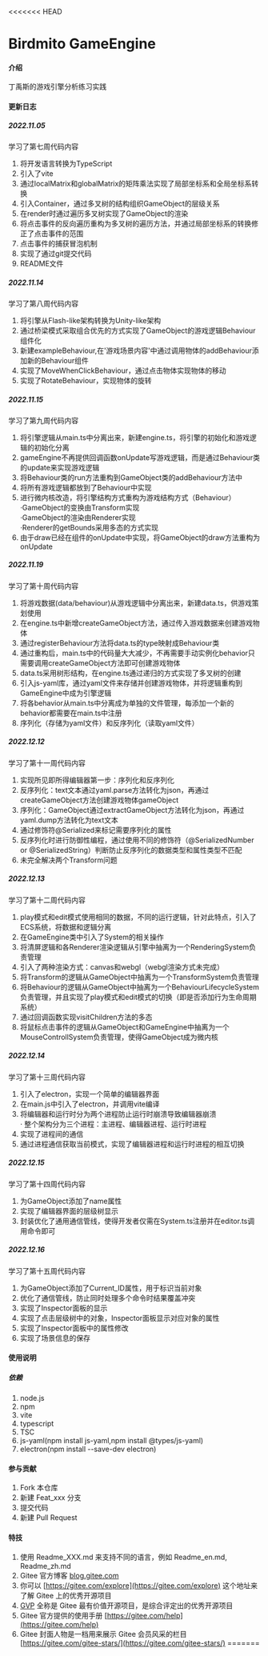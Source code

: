 <<<<<<< HEAD
# Birdmito GameEngine

#### 介绍
丁禹斯的游戏引擎分析练习实践

#### 更新日志
##### 2022.11.05
学习了第七周代码内容  
1. 将开发语言转换为TypeScript  
2. 引入了vite  
3. 通过localMatrix和globalMatrix的矩阵乘法实现了局部坐标系和全局坐标系转换  
4. 引入Container，通过多叉树的结构组织GameObject的层级关系  
5. 在render时通过遍历多叉树实现了GameObject的渲染  
6. 将点击事件的反向遍历重构为多叉树的遍历方法，并通过局部坐标系的转换修正了点击事件的范围  
8. 点击事件的捕获冒泡机制  
9. 实现了通过git提交代码  
10. README文件  
##### 2022.11.14
学习了第八周代码内容  
1. 将引擎从Flash-like架构转换为Unity-like架构  
2. 通过桥梁模式采取组合优先的方式实现了GameObject的游戏逻辑Behaviour组件化  
3. 新建exampleBehaviour,在'游戏场景内容'中通过调用物体的addBehaviour添加新的Behaviour组件  
4. 实现了MoveWhenClickBehaviour，通过点击物体实现物体的移动  
5. 实现了RotateBehaviour，实现物体的旋转  
##### 2022.11.15
学习了第九周代码内容  
1. 将引擎逻辑从main.ts中分离出来，新建engine.ts，将引擎的初始化和游戏逻辑的初始化分离  
2. gameEngine不再提供回调函数onUpdate写游戏逻辑，而是通过Behaviour类的update来实现游戏逻辑  
3. 将Behaviour类的run方法重构到GameObject类的addBehaviour方法中  
4. 将所有游戏逻辑都放到了Behaviour中实现  
5. 进行微内核改造，将引擎结构方式重构为游戏结构方式（Behaviour）  
   ·GameObject的变换由Transform实现  
   ·GameObject的渲染由Renderer实现  
   ·Renderer的getBounds采用多态的方式实现  
6. 由于draw已经在组件的onUpdate中实现，将GameObject的draw方法重构为onUpdate  
##### 2022.11.19
学习了第十周代码内容
1. 将游戏数据(data/behaviour)从游戏逻辑中分离出来，新建data.ts，供游戏策划使用  
2. 在engine.ts中新增createGameObject方法，通过传入游戏数据来创建游戏物体  
3. 通过registerBehaviour方法将data.ts的type映射成Behaviour类  
4. 通过重构后，main.ts中的代码量大大减少，不再需要手动实例化behavior只需要调用createGameObject方法即可创建游戏物体 
5. data.ts采用树形结构，在engine.ts通过递归的方式实现了多叉树的创建  
6. 引入js-yaml库，通过yaml文件来存储并创建游戏物体，并将逻辑重构到GameEngine中成为引擎逻辑  
7. 将各behavior从main.ts中分离成为单独的文件管理，每添加一个新的behavior都需要在main.ts中注册  
8. 序列化（存储为yaml文件）和反序列化（读取yaml文件）  
##### 2022.12.12
学习了第十一周代码内容
1. 实现所见即所得编辑器第一步：序列化和反序列化  
2. 反序列化：text文本通过yaml.parse方法转化为json，再通过createGameObject方法创建游戏物体gameObject  
3. 序列化：GameObject通过extractGameObject方法转化为json，再通过yaml.dump方法转化为text文本  
4. 通过修饰符@Serialized来标记需要序列化的属性  
5. 反序列化时进行防御性编程，通过使用不同的修饰符（@SerializedNumber or @SerializedString）判断防止反序列化的数据类型和属性类型不匹配  
6. 未完全解决两个Transform问题  
##### 2022.12.13
学习了第十二周代码内容
1. play模式和edit模式使用相同的数据，不同的运行逻辑，针对此特点，引入了ECS系统，将数据和逻辑分离  
2. 在GameEngine类中引入了System的相关操作  
3. 将清屏逻辑和各Renderer渲染逻辑从引擎中抽离为一个RenderingSystem负责管理  
4. 引入了两种渲染方式：canvas和webgl（webgl渲染方式未完成）  
5. 将Transform的逻辑从GameObject中抽离为一个TransformSystem负责管理  
6. 将Behaviour的逻辑从GameObject中抽离为一个BehaviourLifecycleSystem负责管理，并且实现了play模式和edit模式的切换（即是否添加行为生命周期系统）  
7. 通过回调函数实现visitChildren方法的多态  
8. 将鼠标点击事件的逻辑从GameObject和GameEngine中抽离为一个MouseControllSystem负责管理，使得GameObject成为微内核  
##### 2022.12.14
学习了第十三周代码内容
1. 引入了electron，实现一个简单的编辑器界面  
2. 在main.js中引入了electron，并调用vite编译  
3. 将编辑器和运行时分为两个进程防止运行时崩溃导致编辑器崩溃  
   · 整个架构分为三个进程：主进程、编辑器进程、运行时进程  
4. 实现了进程间的通信  
5. 通过进程通信获取当前模式，实现了编辑器进程和运行时进程的相互切换  
##### 2022.12.15
学习了第十四周代码内容
1. 为GameObject添加了name属性  
2. 实现了编辑器界面的层级树显示  
3. 封装优化了通用通信管线，使得开发者仅需在System.ts注册并在editor.ts调用命令即可  
##### 2022.12.16
学习了第十五周代码内容
1. 为GameObject添加了Current_ID属性，用于标识当前对象  
2. 优化了通信管线，防止同时处理多个命令时结果覆盖冲突  
3. 实现了Inspector面板的显示  
4. 实现了点击层级树中的对象，Inspector面板显示对应对象的属性  
5. 实现了Inspector面板中的属性修改  
6. 实现了场景信息的保存  
#### 使用说明
##### 依赖
1. node.js  
2. npm  
3. vite  
4. typescript  
5. TSC  
6. js-yaml(npm install js-yaml,npm install @types/js-yaml)  
7. electron(npm install --save-dev electron)  

#### 参与贡献

1.  Fork 本仓库
2.  新建 Feat_xxx 分支
3.  提交代码
4.  新建 Pull Request


#### 特技

1.  使用 Readme\_XXX.md 来支持不同的语言，例如 Readme\_en.md, Readme\_zh.md
2.  Gitee 官方博客 [blog.gitee.com](https://blog.gitee.com)
3.  你可以 [https://gitee.com/explore](https://gitee.com/explore) 这个地址来了解 Gitee 上的优秀开源项目
4.  [GVP](https://gitee.com/gvp) 全称是 Gitee 最有价值开源项目，是综合评定出的优秀开源项目
5.  Gitee 官方提供的使用手册 [https://gitee.com/help](https://gitee.com/help)
6.  Gitee 封面人物是一档用来展示 Gitee 会员风采的栏目 [https://gitee.com/gitee-stars/](https://gitee.com/gitee-stars/)
=======

